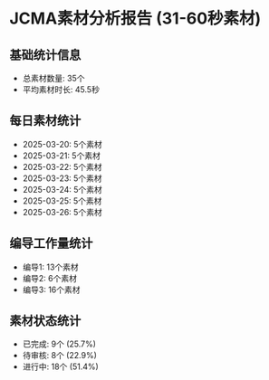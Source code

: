 # JCMA素材分析报告 (31-60秒素材)

## 基础统计信息
- 总素材数量: 35个
- 平均素材时长: 45.5秒

## 每日素材统计
- 2025-03-20: 5个素材
- 2025-03-21: 5个素材
- 2025-03-22: 5个素材
- 2025-03-23: 5个素材
- 2025-03-24: 5个素材
- 2025-03-25: 5个素材
- 2025-03-26: 5个素材

## 编导工作量统计
- 编导1: 13个素材
- 编导2: 6个素材
- 编导3: 16个素材

## 素材状态统计
- 已完成: 9个 (25.7%)
- 待审核: 8个 (22.9%)
- 进行中: 18个 (51.4%)
